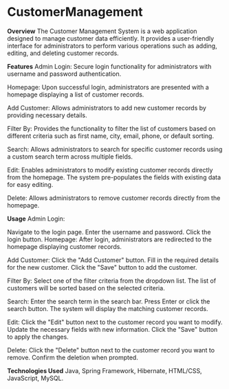 # CustomerManagement

**Overview**
The Customer Management System is a web application designed to manage customer data efficiently. It provides a user-friendly interface for administrators to perform various operations such as adding, editing, and deleting customer records.

**Features**
Admin Login: Secure login functionality for administrators with username and password authentication.

Homepage: Upon successful login, administrators are presented with a homepage displaying a list of customer records.

Add Customer: Allows administrators to add new customer records by providing necessary details.

Filter By: Provides the functionality to filter the list of customers based on different criteria such as first name, city, email, phone, or default sorting.

Search: Allows administrators to search for specific customer records using a custom search term across multiple fields.

Edit: Enables administrators to modify existing customer records directly from the homepage. The system pre-populates the fields with existing data for easy editing.

Delete: Allows administrators to remove customer records directly from the homepage.

**Usage**
Admin Login:

Navigate to the login page.
Enter the username and password.
Click the login button.
Homepage:
After login, administrators are redirected to the homepage displaying customer records.

Add Customer:
Click the "Add Customer" button.
Fill in the required details for the new customer.
Click the "Save" button to add the customer.

Filter By:
Select one of the filter criteria from the dropdown list.
The list of customers will be sorted based on the selected criteria.

Search:
Enter the search term in the search bar.
Press Enter or click the search button.
The system will display the matching customer records.

Edit:
Click the "Edit" button next to the customer record you want to modify.
Update the necessary fields with new information.
Click the "Save" button to apply the changes.

Delete:
Click the "Delete" button next to the customer record you want to remove.
Confirm the deletion when prompted.

**Technologies Used**
Java,
Spring Framework,
Hibernate,
HTML/CSS,
JavaScript,
MySQL.
